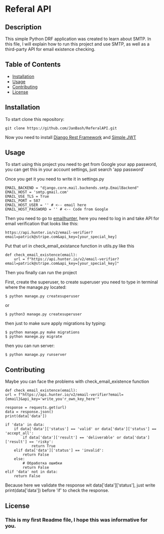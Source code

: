 # Referal API

## Description

This simple Python DRF application was created to learn about SMTP. In this file, I will explain how to run this project and use SMTP, as well as a third-party API for email existence checking.

## Table of Contents

- [Installation](#installation)
- [Usage](#usage)
- [Contributing](#contributing)
- [License](#license)

## Installation

To start clone this repository:

    git clone https://github.com/JanBash/ReferalAPI.git

Now you need to install [Django Rest Framework](https://www.django-rest-framework.org) and [Simple JWT](https://django-rest-framework-simplejwt.readthedocs.io/en/latest/getting_started.html) 

## Usage

To start using this project you need to get from Google your app password, you can get this in your account settings, just search 'app password'

Once you get it you need to write it in settings.py

    EMAIL_BACKEND = "django.core.mail.backends.smtp.EmailBackend"
    EMAIL_HOST = 'smtp.gmail.com'
    EMAIL_USE_TLS = True
    EMAIL_PORT = 587
    EMAIL_HOST_USER = '' # <-- email here
    EMAIL_HOST_PASSWORD = '' # <-- Code from Google

Then you need to go to [emailhunter](https://hunter.io), here you need to log in and take API for email verification that looks like this:

    https://api.hunter.io/v2/email-verifier?email=patrick@stripe.com&api_key=[your_special_key]

Put that url in check_email_existance function in utils.py like this

    def check_email_existence(email):
        url = f"https://api.hunter.io/v2/email-verifier?email=patrick@stripe.com&api_key=[your_special_key]"

Then you finally can run the project

First, create the superuser, to create superuser you need to type in terminal where the manage.py located:

    $ python manage.py createsuperuser

or

    $ python3 manage.py createsuperuser

then just to make sure apply migrations by typing:

    $ python manage.py make migrations
    $ python manege.py migrate

then you can run server:

    $ python manage.py runserver

## Contributing

Maybe you can face the problems with check_email_existence function

    def check_email_existence(email):
    url = f"https://api.hunter.io/v2/email-verifier?email={email}&api_key='write_you'r_own_key_here'"

    response = requests.get(url)
    data = response.json()
    print(data['data'])

    if 'data' in data:
        if data['data']['status'] == 'valid' or data['data']['status'] == 'accept_all':
            if data['data']['result'] == 'deliverable' or data['data']['result'] == 'risky':
                return True
        elif data['data']['status'] == 'invalid':
            return False
        else:
            # Обработка ошибки
            return False
    elif 'data' not in data:
        return False

Because here we validate the response wit data['data']['status'], just write print(data['data']) before 'if' to check the response.

## License

### This is my first Readme file, I hope this was informative for you.
